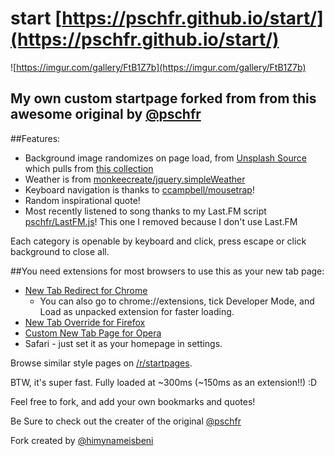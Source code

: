 # start [https://pschfr.github.io/start/](https://pschfr.github.io/start/)
![https://imgur.com/gallery/FtB1Z7b](https://imgur.com/gallery/FtB1Z7b)
## My own custom startpage forked from from this awesome original by [@pschfr](https://www.github.com/pschfr/start)

##Features:
- Background image randomizes on page load, from [Unsplash Source](https://source.unsplash.com/) which pulls from [this collection](https://unsplash.com/collections/292287/)
- Weather is from [monkeecreate/jquery.simpleWeather](https://github.com/monkeecreate/jquery.simpleWeather)
- Keyboard navigation is thanks to [ccampbell/mousetrap](https://github.com/ccampbell/mousetrap)!
- Random inspirational quote!
- Most recently listened to song thanks to my Last.FM script [pschfr/LastFM.js](https://github.com/pschfr/LastFM.js)! This one I removed because I don't use Last.FM

Each category is openable by keyboard and click, press escape or click background to close all.

##You need extensions for most browsers to use this as your new tab page:
- [New Tab Redirect for Chrome](https://chrome.google.com/webstore/detail/new-tab-redirect/icpgjfneehieebagbmdbhnlpiopdcmna)
	- You can also go to chrome://extensions, tick Developer Mode, and Load as unpacked extension for faster loading.
- [New Tab Override for Firefox](https://addons.mozilla.org/en-US/firefox/addon/new-tab-override/)
- [Custom New Tab Page for Opera](https://addons.opera.com/en/extensions/details/custom-new-tab-page/)
- Safari - just set it as your homepage in settings.

Browse similar style pages on [/r/startpages](https://reddit.com/r/startpages).

BTW, it's super fast. Fully loaded at ~300ms (~150ms as an extension!!) :D

Feel free to fork, and add your own bookmarks and quotes!

Be Sure to check out the creater of the original
[@pschfr](http://twitter.com/pschfr)

Fork created by
[@himynameisbeni](http://twitter/himynamisbeni)
